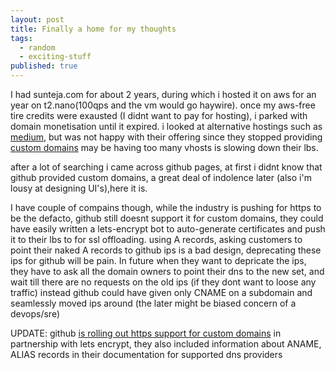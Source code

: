 ```yaml
---
layout: post
title: Finally a home for my thoughts
tags:
  - random
  - exciting-stuff
published: true
---
```

I had sunteja.com for about 2 years, during which i hosted it on aws for an year on t2.nano(100qps and the vm would go haywire). once my aws-free tire credits were exausted (I didnt want to pay for hosting), i parked with domain monetisation until it expired. i looked at alternative hostings such as [medium](https://medium.com), but was not happy with their offering since they stopped providing [custom domains](https://help.medium.com/hc/en-us/articles/115003053487-Custom-Domain-FAQ) may be having too many vhosts is slowing down their lbs.

after a lot of searching i came across github pages, at first i didnt know that github provided custom domains, a great deal of indolence later (also i'm lousy at designing UI's),here it is.

I have couple of compains though, while the industry is pushing for https to be the defacto, github still doesnt support it for custom domains, they could have easily written a lets-encrypt bot to auto-generate certificates and push it to their lbs to for ssl offloading. using A records, asking customers to point their naked A records to github ips is a bad design, deprecating these ips for github will be pain. In future when they want to depricate the ips, they have to ask all the domain owners to point their dns to the new set, and wait till there are no requests on the old ips (if they dont want to loose any traffic) instead github could have given only CNAME on a subdomain and seamlessly moved ips around (the later might be biased concern of a devops/sre)


UPDATE: github [is rolling out https support for custom domains](https://blog.github.com/2018-05-01-github-pages-custom-domains-https/) in partnership with lets encrypt, they also included information about ANAME, ALIAS records in their documentation for supported dns providers
